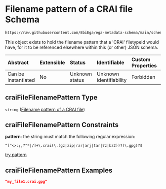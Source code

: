 # Filename pattern of a CRAI file Schema

```txt
https://raw.githubusercontent.com/EbiEga/ega-metadata-schema/main/schemas/EGA.common-definitions.json#/definitions/craiFileFilenamePattern
```

This object exists to hold the filename pattern that a 'CRAI' filetypeId would have, for it to be referenced elsewhere within this (or other) JSON schema.

| Abstract            | Extensible | Status         | Identifiable            | Custom Properties | Additional Properties | Access Restrictions | Defined In                                                                                           |
| :------------------ | :--------- | :------------- | :---------------------- | :---------------- | :-------------------- | :------------------ | :--------------------------------------------------------------------------------------------------- |
| Can be instantiated | No         | Unknown status | Unknown identifiability | Forbidden         | Allowed               | none                | [EGA.common-definitions.json\*](../../../schemas/EGA.common-definitions.json "open original schema") |

## craiFileFilenamePattern Type

`string` ([Filename pattern of a CRAI file](ega-4-definitions-filename-pattern-of-a-crai-file.md))

## craiFileFilenamePattern Constraints

**pattern**: the string must match the following regular expression:&#x20;

```regexp
^[^<>:;,?"*|/]+\.crai(\.(gz|zip|rar|arj|tar|7z|bz2))?(\.gpg)?$
```

[try pattern](https://regexr.com/?expression=%5E%5B%5E%3C%3E%3A%3B%2C%3F%22*%7C%2F%5D%2B%5C.crai\(%5C.\(gz%7Czip%7Crar%7Carj%7Ctar%7C7z%7Cbz2\)\)%3F\(%5C.gpg\)%3F%24 "try regular expression with regexr.com")

## craiFileFilenamePattern Examples

```json
"my_file1.crai.gpg"
```
